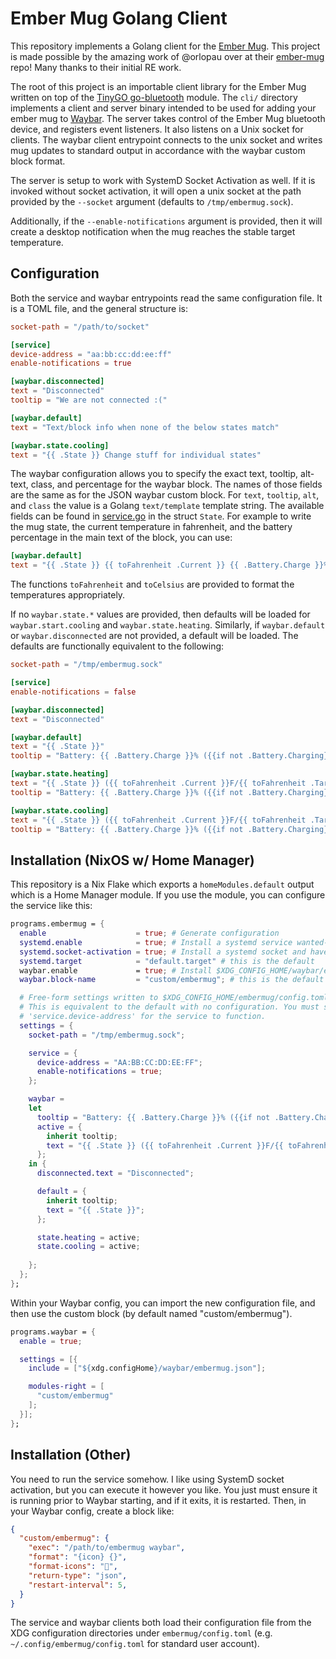 # Ember Mug Golang Client
This repository implements a Golang client for the [Ember Mug]. This project is made possible by the
amazing work of @orlopau over at their [ember-mug] repo! Many thanks to their initial RE work.

The root of this project is an importable client library for the Ember Mug written on top of the
[TinyGO go-bluetooth] module. The `cli/` directory implements a client and server binary intended
to be used for adding your ember mug to [Waybar]. The server takes control of the Ember Mug
bluetooth device, and registers event listeners. It also listens on a Unix socket for clients.
The waybar client entrypoint connects to the unix socket and writes mug updates to standard output
in accordance with the waybar custom block format.

The server is setup to work with SystemD Socket Activation as well. If it is invoked without socket
activation, it will open a unix socket at the path provided by the `--socket` argument (defaults to
`/tmp/embermug.sock`).

Additionally, if the `--enable-notifications` argument is provided, then it will create a desktop
notification when the mug reaches the stable target temperature.

## Configuration
Both the service and waybar entrypoints read the same configuration file. It is a TOML file, and
the general structure is:

```toml
socket-path = "/path/to/socket"

[service]
device-address = "aa:bb:cc:dd:ee:ff"
enable-notifications = true

[waybar.disconnected]
text = "Disconnected"
tooltip = "We are not connected :("

[waybar.default]
text = "Text/block info when none of the below states match"

[waybar.state.cooling]
text = "{{ .State }} Change stuff for individual states"
```

The waybar configuration allows you to specify the exact text, tooltip, alt-text, class, and percentage
for the waybar block. The names of those fields are the same as for the JSON waybar custom block.
For `text`, `tooltip`, `alt`, and `class` the value is a Golang `text/template` template string.
The available fields can be found in [service.go](./service/service.go) in the struct `State`. For
example to write the mug state, the current temperature in fahrenheit, and the battery percentage in the main
text of the block, you can use:

```toml
[waybar.default]
text = "{{ .State }} {{ toFahrenheit .Current }} {{ .Battery.Charge }}%"
```

The functions `toFahrenheit` and `toCelsius` are provided to format the temperatures appropriately.

If no `waybar.state.*` values are provided, then defaults will be loaded for `waybar.start.cooling` and
`waybar.state.heating`. Similarly, if `waybar.default` or `waybar.disconnected` are not provided, a
default will be loaded. The defaults are functionally equivalent to the following:

```toml
socket-path = "/tmp/embermug.sock"

[service]
enable-notifications = false

[waybar.disconnected]
text = "Disconnected"

[waybar.default]
text = "{{ .State }}"
tooltip = "Battery: {{ .Battery.Charge }}% ({{if not .Battery.Charging}}dis{{end}}charging)"

[waybar.state.heating]
text = "{{ .State }} ({{ toFahrenheit .Current }}F/{{ toFahrenheit .Target }}F)"
tooltip = "Battery: {{ .Battery.Charge }}% ({{if not .Battery.Charging}}dis{{end}}charging)"

[waybar.state.cooling]
text = "{{ .State }} ({{ toFahrenheit .Current }}F/{{ toFahrenheit .Target }}F)"
tooltip = "Battery: {{ .Battery.Charge }}% ({{if not .Battery.Charging}}dis{{end}}charging)"
```

## Installation (NixOS w/ Home Manager)
This repository is a Nix Flake which exports a `homeModules.default` output which is a Home Manager
module. If you use the module, you can configure the service like this:

```nix
programs.embermug = {
  enable                    = true; # Generate configuration
  systemd.enable            = true; # Install a systemd service wanted-by [systemd.target]
  systemd.socket-activation = true; # Install a systemd socket and have it activate the service
  systemd.target            = "default.target" # this is the default
  waybar.enable             = true; # Install $XDG_CONFIG_HOME/waybar/embermug.json containing a block configuration
  waybar.block-name         = "custom/embermug"; # this is the default

  # Free-form settings written to $XDG_CONFIG_HOME/embermug/config.toml
  # This is equivalent to the default with no configuration. You must set
  # 'service.device-address' for the service to function.
  settings = {
    socket-path = "/tmp/embermug.sock";

    service = {
      device-address = "AA:BB:CC:DD:EE:FF";
      enable-notifications = true;
    };

    waybar = 
    let
      tooltip = "Battery: {{ .Battery.Charge }}% ({{if not .Battery.Charging}}dis{{end}}charging)";
      active = {
        inherit tooltip;
        text = "{{ .State }} ({{ toFahrenheit .Current }}F/{{ toFahrenheit .Target }}F)";
      };
    in {
      disconnected.text = "Disconnected";

      default = {
        inherit tooltip;
        text = "{{ .State }}";
      };

      state.heating = active;
      state.cooling = active;
      
    }; 
  };
};
```

Within your Waybar config, you can import the new configuration file, and then use the
custom block (by default named "custom/embermug").

```nix
programs.waybar = {
  enable = true;

  settings = [{
    include = ["${xdg.configHome}/waybar/embermug.json"];

    modules-right = [
      "custom/embermug"
    ];
  }];
};
```

## Installation (Other)
You need to run the service somehow. I like using SystemD socket activation, but you can execute it
however you like. You just must ensure it is running prior to Waybar starting, and if it exits, it
is restarted. Then, in your Waybar config, create a block like:

```json
{
  "custom/embermug": {
    "exec": "/path/to/embermug waybar",
    "format": "{icon} {}",
    "format-icons": "",
    "return-type": "json",
    "restart-interval": 5,
  }
}
```

The service and waybar clients both load their configuration file from the XDG configuration directories
under `embermug/config.toml` (e.g. `~/.config/embermug/config.toml` for standard user account).

[Ember Mug]: https://ember.com/products/ember-mug-2
[ember-mug]: https://github.com/orlopau/ember-mug
[TinyGO go-bluetooth]: https://github.com/tinygo-org/bluetooth
[Waybar]: https://github.com/Alexays/Waybar
